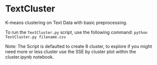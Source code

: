 # TextCluster
K-means clustering on Text Data with basic preprocessing.

To run the `TextCluster.py` script, use the following command:
`python TextCluster.py filename.csv`

Note:
The Script is defaulted to create 8 cluster, to explore if you might need more or less cluster use the SSE by cluster plot within the cluster.ipynb notebook.